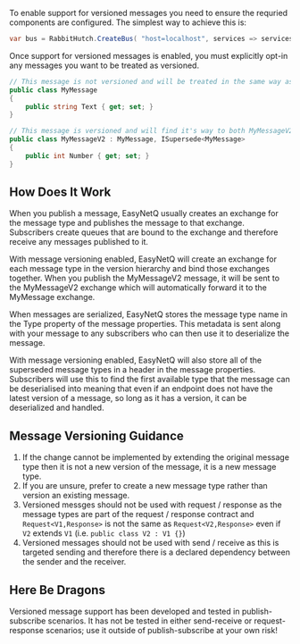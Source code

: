 To enable support for versioned messages you need to ensure the requried components are configured. The simplest way to achieve this is:

```csharp
var bus = RabbitHutch.CreateBus( "host=localhost", services => services.EnableMessageVersioning() )
```
	
Once support for versioned messages is enabled, you must explicitly opt-in any messages you want to be treated as versioned.

```csharp
// This message is not versioned and will be treated in the same way as any other when it is published
public class MyMessage
{
	public string Text { get; set; }
}

// This message is versioned and will find it's way to both MyMessageV2 and MyMessage subscribers
public class MyMessageV2 : MyMessage, ISupersede<MyMessage>
{
	public int Number { get; set; }
}
```
	
## How Does It Work

When you publish a message, EasyNetQ usually creates an exchange for the message type and publishes the message to that exchange. Subscribers create queues that are bound to the exchange and therefore receive any messages published to it.

With message versioning enabled, EasyNetQ will create an exchange for each message type in the version hierarchy and bind those exchanges together. When you publish the MyMessageV2 message, it will be sent to the MyMessageV2 exchange which will automatically forward it to the MyMessage exchange.

When messages are serialized, EasyNetQ stores the message type name in the Type property of the message properties. This metadata is sent along with your message to any subscribers who can then use it to deserialize the message.

With message versioning enabled, EasyNetQ will also store all of the superseded message types in a header in the message properties. Subscribers will use this to find the first available type that the message can be deserialised into meaning that even if an endpoint does not have the latest version
of a message, so long as it has a version, it can be deserialized and handled.

## Message Versioning Guidance

1. If the change cannot be implemented by extending the original message type then it is not a new version of the message, it is a new message type.
1. If you are unsure, prefer to create a new message type rather than version an existing message.
1. Versioned messges should not be used with request / response as the message types are part of the request / response contract and `Request<V1,Response>` is not the same as `Request<V2,Response>` even if `V2` extends `V1` (i.e. `public class V2 : V1 {}`)
1. Versioned messages should not be used with send / receive as this is targeted sending and therefore there is a declared dependency between the sender and the receiver.


## Here Be Dragons

Versioned message support has been developed and tested in publish-subscribe scenarios. It has not be tested in either send-receive or request-response scenarios; use it outside of publish-subscribe at your own risk!